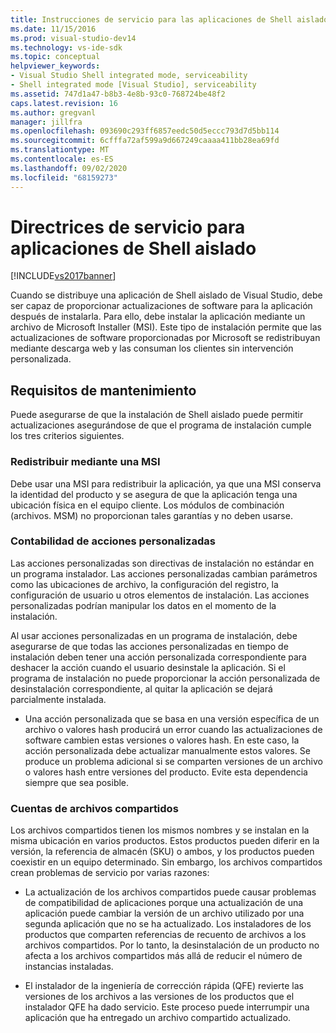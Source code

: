 ```yaml
---
title: Instrucciones de servicio para las aplicaciones de Shell aislado | Microsoft Docs
ms.date: 11/15/2016
ms.prod: visual-studio-dev14
ms.technology: vs-ide-sdk
ms.topic: conceptual
helpviewer_keywords:
- Visual Studio Shell integrated mode, serviceability
- Shell integrated mode [Visual Studio], serviceability
ms.assetid: 747d1a47-b8b3-4e8b-93c0-768724be48f2
caps.latest.revision: 16
ms.author: gregvanl
manager: jillfra
ms.openlocfilehash: 093690c293ff6857eedc50d5eccc793d7d5bb114
ms.sourcegitcommit: 6cfffa72af599a9d667249caaaa411bb28ea69fd
ms.translationtype: MT
ms.contentlocale: es-ES
ms.lasthandoff: 09/02/2020
ms.locfileid: "68159273"
---
```

# <a name="servicing-guidelines-for-isolated-shell-applications"></a>Directrices de servicio para aplicaciones de Shell aislado
[!INCLUDE[vs2017banner](../includes/vs2017banner.md)]

Cuando se distribuye una aplicación de Shell aislado de Visual Studio, debe ser capaz de proporcionar actualizaciones de software para la aplicación después de instalarla. Para ello, debe instalar la aplicación mediante un archivo de Microsoft Installer (MSI). Este tipo de instalación permite que las actualizaciones de software proporcionadas por Microsoft se redistribuyan mediante descarga web y las consuman los clientes sin intervención personalizada.  
  
## <a name="servicing-requirements"></a>Requisitos de mantenimiento  
 Puede asegurarse de que la instalación de Shell aislado puede permitir actualizaciones asegurándose de que el programa de instalación cumple los tres criterios siguientes.  
  
### <a name="redistribute-by-using-an-msi"></a>Redistribuir mediante una MSI  
 Debe usar una MSI para redistribuir la aplicación, ya que una MSI conserva la identidad del producto y se asegura de que la aplicación tenga una ubicación física en el equipo cliente. Los módulos de combinación (archivos. MSM) no proporcionan tales garantías y no deben usarse.  
  
### <a name="accounting-for-custom-actions"></a>Contabilidad de acciones personalizadas  
 Las acciones personalizadas son directivas de instalación no estándar en un programa instalador. Las acciones personalizadas cambian parámetros como las ubicaciones de archivo, la configuración del registro, la configuración de usuario u otros elementos de instalación. Las acciones personalizadas podrían manipular los datos en el momento de la instalación.  
  
 Al usar acciones personalizadas en un programa de instalación, debe asegurarse de que todas las acciones personalizadas en tiempo de instalación deben tener una acción personalizada correspondiente para deshacer la acción cuando el usuario desinstale la aplicación. Si el programa de instalación no puede proporcionar la acción personalizada de desinstalación correspondiente, al quitar la aplicación se dejará parcialmente instalada.  
  
- Una acción personalizada que se basa en una versión específica de un archivo o valores hash producirá un error cuando las actualizaciones de software cambien estas versiones o valores hash. En este caso, la acción personalizada debe actualizar manualmente estos valores. Se produce un problema adicional si se comparten versiones de un archivo o valores hash entre versiones del producto. Evite esta dependencia siempre que sea posible.  
  
### <a name="accounting-for-shared-files"></a>Cuentas de archivos compartidos  
 Los archivos compartidos tienen los mismos nombres y se instalan en la misma ubicación en varios productos. Estos productos pueden diferir en la versión, la referencia de almacén (SKU) o ambos, y los productos pueden coexistir en un equipo determinado. Sin embargo, los archivos compartidos crean problemas de servicio por varias razones:  
  
- La actualización de los archivos compartidos puede causar problemas de compatibilidad de aplicaciones porque una actualización de una aplicación puede cambiar la versión de un archivo utilizado por una segunda aplicación que no se ha actualizado. Los instaladores de los productos que comparten referencias de recuento de archivos a los archivos compartidos. Por lo tanto, la desinstalación de un producto no afecta a los archivos compartidos más allá de reducir el número de instancias instaladas.  
  
- El instalador de la ingeniería de corrección rápida (QFE) revierte las versiones de los archivos a las versiones de los productos que el instalador QFE ha dado servicio. Este proceso puede interrumpir una aplicación que ha entregado un archivo compartido actualizado.
